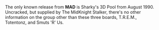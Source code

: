 The only known release from **MAD** is Sharky's 3D Pool from August 1990. Uncracked, but supplied by The MidKnight Stalker, there's no other information on the group other than these three boards, T.R.E.M., Totentonz, and Smuts 'R' Us.
